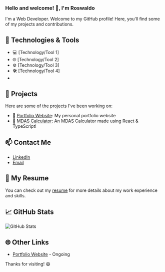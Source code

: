 ### Hello and welcome! 👋, I'm Roswaldo

I'm a Web Developer. Welcome to my GitHub profile! Here, you'll find some of my projects and contributions.

## 🔧 Technologies & Tools

- 💻 [Technology/Tool 1]
- 🌐 [Technology/Tool 2]
- ⚙️ [Technology/Tool 3]
- 🛠️ [Technology/Tool 4]
- 

## 🚀 Projects

Here are some of the projects I've been working on:

- 🌟 [Portfolio Website]([link-to-project-1](https://github.com/ImRSF07/portfolio-site)): My personal portfolio website
- 🧮 [MDAS Calculator](https://github.com/ImRSF07/react-typescript-mdas-calculator): An MDAS Calculator made using React & TypeScript!

## 📫 Contact Me

- [LinkedIn](https://www.linkedin.com/in/roswaldo-flores-547716161/)
- [Email](iamrsf0795@gmail.com)

## 💼 My Resume

You can check out my [resume](link-to-resume) for more details about my work experience and skills.

## 📈 GitHub Stats

![GitHub Stats](https://github-readme-stats.vercel.app/api?username=your-username&show_icons=true&theme=dark)

## 🌐 Other Links

- [Portfolio Website](link-to-portfolio) - Ongoing

Thanks for visiting! 😄
